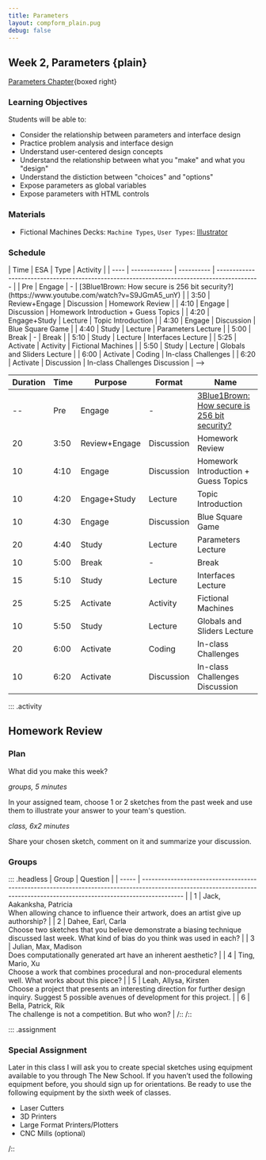 ```yaml
---
title: Parameters
layout: compform_plain.pug
debug: false
---
```


## Week 2, Parameters {plain}

[Parameters Chapter](./index.html){boxed right}

### Learning Objectives

Students will be able to:

- Consider the relationship between parameters and interface design
- Practice problem analysis and interface design
- Understand user-centered design concepts
- Understand the relationship between what you "make" and what you "design"
- Understand the distiction between "choices" and "options"
- Expose parameters as global variables
- Expose parameters with HTML controls

### Materials

- Fictional Machines Decks: `Machine Types`, `User Types`: [Illustrator](handouts/fictional_machines.ai)

### Schedule

<!-->

| Time | ESA           | Type       | Activity                                                                                    |
| ---- | ------------- | ---------- | ------------------------------------------------------------------------------------------- |
| Pre  | Engage        | -          | [3Blue1Brown: How secure is 256 bit security?](https://www.youtube.com/watch?v=S9JGmA5_unY) |
| 3:50 | Review+Engage | Discussion | Homework Review                                                                             |
| 4:10 | Engage        | Discussion | Homework Introduction + Guess Topics                                                        |
| 4:20 | Engage+Study  | Lecture    | Topic Introduction                                                                          |
| 4:30 | Engage        | Discussion | Blue Square Game                                                                            |
| 4:40 | Study         | Lecture    | Parameters Lecture                                                                          |
| 5:00 | Break         | -          | Break                                                                                       |
| 5:10 | Study         | Lecture    | Interfaces Lecture                                                                          |
| 5:25 | Activate      | Activity   | Fictional Machines                                                                          |
| 5:50 | Study         | Lecture    | Globals and Sliders Lecture                                                                 |
| 6:00 | Activate      | Coding     | In-class Challenges                                                                         |
| 6:20 | Activate      | Discussion | In-class Challenges Discussion                                                              |

-->

| Duration | Time | Purpose       | Format     | Name                                                                                        |
| -------- | ---- | ------------- | ---------- | ------------------------------------------------------------------------------------------- |
| --       | Pre  | Engage        | -          | [3Blue1Brown: How secure is 256 bit security?](https://www.youtube.com/watch?v=S9JGmA5_unY) |
| 20       | 3:50 | Review+Engage | Discussion | Homework Review                                                                             |
| 10       | 4:10 | Engage        | Discussion | Homework Introduction + Guess Topics                                                        |
| 10       | 4:20 | Engage+Study  | Lecture    | Topic Introduction                                                                          |
| 10       | 4:30 | Engage        | Discussion | Blue Square Game                                                                            |
| 20       | 4:40 | Study         | Lecture    | Parameters Lecture                                                                          |
| 10       | 5:00 | Break         | -          | Break                                                                                       |
| 15       | 5:10 | Study         | Lecture    | Interfaces Lecture                                                                          |
| 25       | 5:25 | Activate      | Activity   | Fictional Machines                                                                          |
| 10       | 5:50 | Study         | Lecture    | Globals and Sliders Lecture                                                                 |
| 20       | 6:00 | Activate      | Coding     | In-class Challenges                                                                         |
| 10       | 6:20 | Activate      | Discussion | In-class Challenges Discussion                                                              |

::: .activity

## Homework Review

### Plan

What did you make this week?

_groups, 5 minutes_

In your assigned team, choose 1 or 2 sketches from the past week and use them to illustrate your answer to your team's question.

_class, 6x2 minutes_

Share your chosen sketch, comment on it and summarize your discussion.

### Groups

::: .headless
| Group | Question |
| ----- | ------------------------------------------------------------------------------------------------------------------------------------------------------------------------- |
| 1 | Jack, Aakanksha, Patricia<br/>When allowing chance to influence their artwork, does an artist give up authorship? |
| 2 | Dahee, Earl, Carla<br/>Choose two sketches that you believe demonstrate a biasing technique discussed last week. What kind of bias do you think was used in each? |
| 3 | Julian, Max, Madison<br/>Does computationally generated art have an inherent aesthetic? |
| 4 | Ting, Mario, Xu<br/>Choose a work that combines procedural and non-procedural elements well. What works about this piece? |
| 5 | Leah, Allysa, Kirsten<br/>Choose a project that presents an interesting direction for further design inquiry. Suggest 5 possible avenues of development for this project. |
| 6 | Bella, Patrick, Rik<br/>The challenge is not a competition. But who won? |
/::
/::

::: .assignment

### Special Assignment

Later in this class I will ask you to create special sketches using equipment available to you through The New School. If you haven’t used the following equipment before, you should sign up for orientations. Be ready to use the following equipment by the sixth week of classes.

- Laser Cutters
- 3D Printers
- Large Format Printers/Plotters
- CNC Mills (optional)

/::

<style> 
    .headless thead {
        display: none;
    }
</style>
